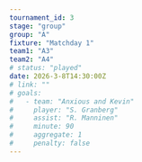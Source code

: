 ```yaml
---
tournament_id: 3
stage: "group"
group: "A"
fixture: "Matchday 1"
team1: "A3"
team2: "A4"
# status: "played"
date: 2026-3-8T14:30:00Z
# link: ""
# goals:
#   - team: "Anxious and Kevin"
#     player: "S. Granberg"
#     assist: "R. Manninen"
#     minute: 90
#     aggregate: 1
#     penalty: false
---
```

